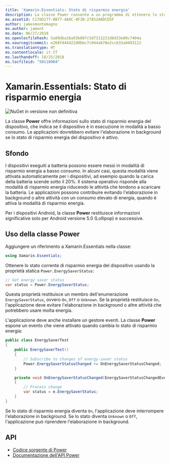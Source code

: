 ```yaml
---
title: 'Xamarin.Essentials: Stato di risparmio energia'
description: La classe Power consente a un programma di ottenere lo stato di risparmio energia per determinare se il dispositivo funziona in modalità a basso consumo.
ms.assetid: C176D177-8B77-4A9C-9F3B-27852A8DCD5F
author: jamesmontemagno
ms.author: jamont
ms.date: 06/27/2018
ms.openlocfilehash: 5a89dba16a93b007c5d7312221d8d33e00c7404a
ms.sourcegitcommit: e268fd44422d0bbc7c944a678e2cc633a0493122
ms.translationtype: HT
ms.contentlocale: it-IT
ms.lasthandoff: 10/25/2018
ms.locfileid: "50110004"
---
```

# <a name="xamarinessentials-power-energy-saver-status"></a>Xamarin.Essentials: Stato di risparmio energia

![NuGet in versione non definitiva](~/media/shared/pre-release.png)

La classe **Power** offre informazioni sullo stato di risparmio energia del dispositivo, che indica se il dispositivo è in esecuzione in modalità a basso consumo. Le applicazioni dovrebbero evitare l'elaborazione in background se lo stato di risparmio energia del dispositivo è attivo.

## <a name="background"></a>Sfondo

I dispositivi eseguiti a batteria possono essere messi in modalità di risparmio energia a basso consumo. In alcuni casi, questa modalità viene attivata automaticamente per i dispositivi, ad esempio quando la carica della batteria scende sotto il 20%. Il sistema operativo risponde alla modalità di risparmio energia riducendo le attività che tendono a scaricare la batteria. Le applicazioni possono contribuire evitando l'elaborazione in background o altre attività con un consumo elevato di energia, quando è attiva la modalità di risparmio energia.

Per i dispositivi Android, la classe **Power** restituisce informazioni significative solo per Android versione 5.0 (Lollipop) e successive.

## <a name="using-the-power-class"></a>Uso della classe Power

Aggiungere un riferimento a Xamarin.Essentials nella classe:

```csharp
using Xamarin.Essentials;
```

Ottenere lo stato corrente di risparmio energia del dispositivo usando la proprietà statica `Power.EnergySaverStatus`:

```csharp
// Get energy saver status
var status = Power.EnergySaverStatus;
```

Questa proprietà restituisce un membro dell'enumerazione `EnergySaverStatus`, ovvero `On`, `Off` o `Unknown`. Se la proprietà restituisce `On`, l'applicazione deve evitare l'elaborazione in background o altre attività che potrebbero usare molta energia.

L'applicazione deve anche installare un gestore eventi. La classe **Power** espone un evento che viene attivato quando cambia lo stato di risparmio energia:

```csharp
public class EnergySaverTest
{
    public EnergySaverTest()
    {
        // Subscribe to changes of energy-saver status
        Power.EnergySaverStatusChanged += OnEnergySaverStatusChanged;
    }

    private void OnEnergySaverStatusChanged(EnergySaverStatusChangedEventArgs e)
    {
        // Process change
        var status = e.EnergySaverStatus;
    }
}
```

Se lo stato di risparmio energia diventa `On`, l'applicazione deve interrompere l'elaborazione in background. Se lo stato diventa `Unknown` o `Off`, l'applicazione può riprendere l'elaborazione in background.

## <a name="api"></a>API

- [Codice sorgente di Power](https://github.com/xamarin/Essentials/tree/master/Xamarin.Essentials/Power)
- [Documentazione dell'API Power](xref:Xamarin.Essentials.Power)
